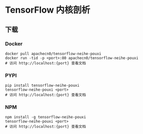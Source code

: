 # TensorFlow 内核剖析

## 下载

### Docker

```
docker pull apachecn0/tensorflow-neihe-pouxi
docker run -tid -p <port>:80 apachecn0/tensorflow-neihe-pouxi
# 访问 http://localhost:{port} 查看文档
```

### PYPI

```
pip install tensorflow-neihe-pouxi
tensorflow-neihe-pouxi <port>
# 访问 http://localhost:{port} 查看文档
```

### NPM

```
npm install -g tensorflow-neihe-pouxi
tensorflow-neihe-pouxi <port>
# 访问 http://localhost:{port} 查看文档
```